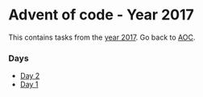 # Advent of code - Year 2017

This contains tasks from the [year 2017](https://adventofcode.com/2017). Go back to [AOC](../adventofcode.md).

### Days

- [Day 2](2017-2.md)
- [Day 1](2017-1.md)
